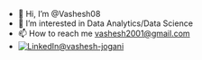 - 👋 Hi, I’m @Vashesh08
- 👀 I’m interested in Data Analytics/Data Science
- 📫 How to reach me vashesh2001@gmail.com
- <a href="https://www.linkedin.com/in/vashesh-jogani?lipi=urn%3Ali%3Apage%3Ad_flagship3_profile_view_base_contact_details%3BT33zaXDBSfiiLeBM1Cp4pw%3D%3D"><img src="https://img.shields.io/badge/LinkedIn--_.svg?style=social&logo=linkedin" alt="LinkedIn@vashesh-jogani"></a>


<!---
Vashesh08/Vashesh08 is a ✨ special ✨ repository because its `README.md` (this file) appears on your GitHub profile.
You can click the Preview link to take a look at your changes.
--->
